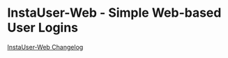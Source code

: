 InstaUser-Web - Simple Web-based User Logins
============================================

[InstaUser-Web Changelog](https://github.com/Abscissa/InstaUser-Web/blob/master/CHANGELOG.md)
